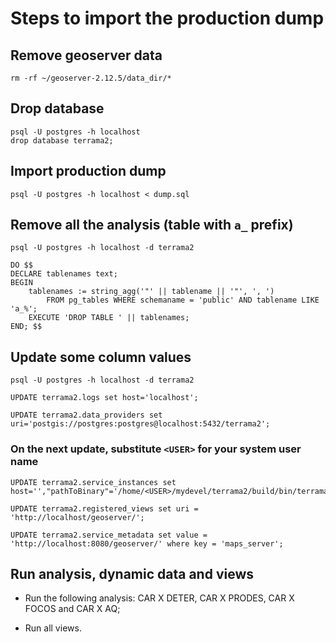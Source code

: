 # Steps to import the production dump

## Remove geoserver data
```
rm -rf ~/geoserver-2.12.5/data_dir/*
```

## Drop database

```
psql -U postgres -h localhost
drop database terrama2;
```

## Import production dump

```
psql -U postgres -h localhost < dump.sql
```

## Remove all the analysis (table with `a_` prefix)

```
psql -U postgres -h localhost -d terrama2

DO $$
DECLARE tablenames text;
BEGIN    
    tablenames := string_agg('"' || tablename || '"', ', ') 
        FROM pg_tables WHERE schemaname = 'public' AND tablename LIKE 'a_%';
    EXECUTE 'DROP TABLE ' || tablenames;
END; $$
```

## Update some column values

```
psql -U postgres -h localhost -d terrama2

UPDATE terrama2.logs set host='localhost';

UPDATE terrama2.data_providers set uri='postgis://postgres:postgres@localhost:5432/terrama2';
```

### On the next update, substitute `<USER>` for your system user name

```
UPDATE terrama2.service_instances set host='',"pathToBinary"='/home/<USER>/mydevel/terrama2/build/bin/terrama2_service',"sshUser"='';

UPDATE terrama2.registered_views set uri = 'http://localhost/geoserver/';

UPDATE terrama2.service_metadata set value = 'http://localhost:8080/geoserver/' where key = 'maps_server';
```

## Run analysis, dynamic data and views

- Run the following analysis: CAR X DETER, CAR X PRODES, CAR X FOCOS and CAR X AQ;

- Run all views.
